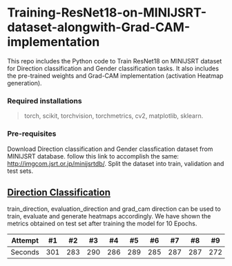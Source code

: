 # Training-ResNet18-on-MINIJSRT-dataset-alongwith-Grad-CAM-implementation
This repo includes the Python code to Train ResNet18 on MINIJSRT dataset for Direction classification and Gender classification tasks. It also includes the pre-trained weights and Grad-CAM implementation (activation Heatmap generation).

### **Required installations**

> torch, 
> scikit, 
> torchvision, 
> torchmetrics, 
> cv2, 
> matplotlib, 
> sklearn.

### **Pre-requisites**

Download Direction classification and Gender classfication dataset from MINIJSRT database. follow this link to accomplish the same: http://imgcom.jsrt.or.jp/minijsrtdb/. Split the dataset into train, validation and test sets. 

## <u>**Direction Classification**</u>

train_direction, evaluation_direction and grad_cam direction can be used to train, evaluate and generate heatmaps accordingly. We have shown the metrics obtained on test set after training the model for 10 Epochs.

Attempt | #1 | #2 | #3 | #4 | #5 | #6 | #7 | #8 | #9 | #10 | #11
--- | --- | --- | --- |--- |--- |--- |--- |--- |--- |--- |---
Seconds | 301 | 283 | 290 | 286 | 289 | 285 | 287 | 287 | 272 | 276 | 269


